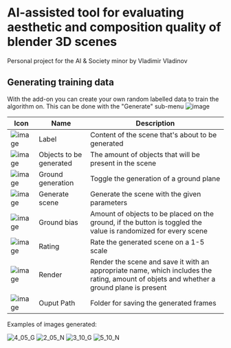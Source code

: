# AI-assisted tool for evaluating aesthetic and composition quality of blender 3D scenes
Personal project for the AI & Society minor by Vladimir Vladinov

## Generating training data
With the add-on you can create your own random labelled data to train the algorithm on. This can be done with the "Generate" sub-menu
![image](https://user-images.githubusercontent.com/22458048/196052012-24b89356-766d-433f-9862-cda2ee828d49.png)

| Icon  | Name | Description |
| ------------- | ------------- | ------------- |
| ![image](https://user-images.githubusercontent.com/22458048/196052060-ff9d67b6-50dc-4b15-b165-a4ad5a79e296.png)  | Label | Content of the scene that's about to be generated |
| ![image](https://user-images.githubusercontent.com/22458048/196052118-393e0a5a-1128-48fb-9334-0e4fc1a9a358.png) | Objects to be generated | The amount of objects that will be present in the scene
| ![image](https://user-images.githubusercontent.com/22458048/196052160-4eb9e4b0-68f3-4c18-acc2-fd6265ae13be.png) | Ground generation | Toggle the generation of a ground plane |
| ![image](https://user-images.githubusercontent.com/22458048/196052243-ce911060-2aad-481b-aec7-b9dc4f52aa7d.png) | Generate scene | Generate the scene with the given parameters |
| ![image](https://user-images.githubusercontent.com/22458048/196052276-9fab8a9f-6891-4a61-bb82-568ac0afd41e.png) | Ground bias | Amount of objects to be placed on the ground, if the button is toggled the value is randomized for every scene |
| ![image](https://user-images.githubusercontent.com/22458048/196052397-ba14b3e3-9bda-468f-8748-891bca433168.png) | Rating | Rate the generated scene on a 1-5 scale |
| ![image](https://user-images.githubusercontent.com/22458048/196052426-d3446dda-5e13-4ef8-ae13-1a6013a184e9.png) | Render | Render the scene and save it with an appropriate name, which includes the rating, amount of objets and whether a ground plane is present |
| ![image](https://user-images.githubusercontent.com/22458048/196052479-f2e48e60-a4ef-431c-b231-d9b8571181fd.png) | Ouput Path | Folder for saving the generated frames |

Examples of images generated:

![4_05_G](https://user-images.githubusercontent.com/22458048/196052587-ac042da8-37e8-44d3-ac59-b8033882f48c.png)
![2_05_N](https://user-images.githubusercontent.com/22458048/196052591-94b14fb3-cd83-464a-a905-3ff77a1aae2f.png)
![3_10_G](https://user-images.githubusercontent.com/22458048/196052595-6321a5e5-1eb8-44b0-b162-f04dff1e41ac.png)
![5_10_N](https://user-images.githubusercontent.com/22458048/196052618-8f95e778-298c-4bda-be4c-11d90d1fdd1c.png)
